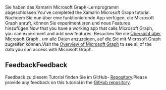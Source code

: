 <!-- markdownlint-disable MD002 MD041 -->

<span data-ttu-id="2fdf8-101">Sie haben das Xamarin Microsoft Graph-Lernprogramm abgeschlossen.</span><span class="sxs-lookup"><span data-stu-id="2fdf8-101">You've completed the Xamarin Microsoft Graph tutorial.</span></span> <span data-ttu-id="2fdf8-102">Nachdem Sie nun über eine funktionierende App verfügen, die Microsoft Graph anruft, können Sie experimentieren und neue Features hinzufügen.</span><span class="sxs-lookup"><span data-stu-id="2fdf8-102">Now that you have a working app that calls Microsoft Graph, you can experiment and add new features.</span></span> <span data-ttu-id="2fdf8-103">Besuchen Sie die [Übersicht über Microsoft Graph](/graph/overview) , um alle Daten anzuzeigen, auf die Sie mit Microsoft Graph zugreifen können.</span><span class="sxs-lookup"><span data-stu-id="2fdf8-103">Visit the [Overview of Microsoft Graph](/graph/overview) to see all of the data you can access with Microsoft Graph.</span></span>

## <a name="feedback"></a><span data-ttu-id="2fdf8-104">Feedback</span><span class="sxs-lookup"><span data-stu-id="2fdf8-104">Feedback</span></span>

<span data-ttu-id="2fdf8-105">Feedback zu diesem Tutorial finden Sie im GitHub- [Repository](https://github.com/microsoftgraph/msgraph-training-xamarin).</span><span class="sxs-lookup"><span data-stu-id="2fdf8-105">Please provide any feedback on this tutorial in the [GitHub repository](https://github.com/microsoftgraph/msgraph-training-xamarin).</span></span>